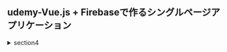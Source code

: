 ## udemy-Vue.js + Firebaseで作るシングルページアプリケーション
<details>
  <summary>section4</summary>
  <ul>
  　　<li>19.Vueインスタンスのライフサイクルとは</li>
  　　<li>20.ライフサイクルフックで呼び出されるメソッド定義の方法</li>
  </ul> 
  <summary>section11</summary>
  <ul>
  　　<li>42.vuetifyの導入</li>
  　　<li>43.Vuetifyのバージョンダウングレードについて</li>
  　　<li>44.画面の整理とツールバーのカスタマイズ</li>
  　　<li>45.画面の整理とツールバーのカスタマイズ（Vuetify2系の場合）</li>
  　　<li>46.サイドメニューコンポーネントの作成</li>
  　　<li>47.サイドメニューコンポーネントの作成（Vuetify2系の場合）</li>
  　　<li>48.サイドメニューコンポーネントの解説</li>
  　　<li>49.Vuexの解説</li>
  　　<li>50.メニューの開閉状態の管理ストアの実装</li>
  　　<li>51.メニューの開閉状態の管理コンポーネントからストアの利用</li>
  　　<li>52.</li>
  　　<li>53.</li>
  　　<li>54.</li>
  </ul> 
</details>



